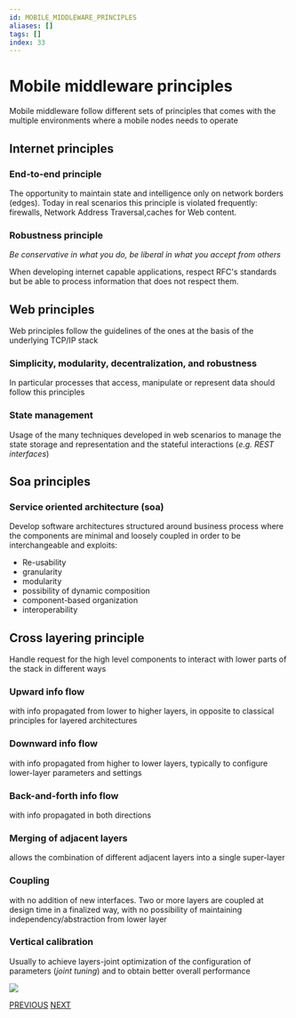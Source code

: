 ```yaml
---
id: MOBILE_MIDDLEWARE_PRINCIPLES
aliases: []
tags: []
index: 33
---
```


# Mobile middleware principles

Mobile middleware follow different sets of principles that comes with the multiple environments where a mobile nodes needs to operate
## Internet principles
### End-to-end principle

The opportunity to maintain state and intelligence only on network borders (edges). Today in real scenarios this principle is violated frequently: firewalls, Network Address Traversal,caches for Web content.

### Robustness principle

*Be conservative in what you do, be liberal in what you accept from others*

When developing internet capable applications, respect RFC's standards but be able to process information that does not respect them.

## Web principles

Web principles follow the guidelines of the ones at the basis of the
underlying TCP/IP stack
### Simplicity, modularity, decentralization, and robustness

In particular processes that access, manipulate or represent data should follow this principles
### State management

Usage of the many techniques developed in web scenarios to manage the state storage and representation and the stateful interactions (*e.g. REST interfaces*)

## Soa principles

### Service oriented architecture (soa)

Develop software architectures structured around business process where the components are minimal and loosely coupled in order to be interchangeable and exploits:

 - Re-usability
 - granularity
 - modularity
 - possibility of dynamic composition
 - component-based organization
 - interoperability

## Cross layering principle

Handle request for the high level components to interact with lower parts of the stack in different ways

### Upward info flow

with info propagated from lower to higher layers, in opposite to classical principles for layered architectures
### Downward info flow

with info propagated from higher to lower layers, typically to configure lower-layer parameters and settings

### Back-and-forth info flow

with info propagated in both directions

### Merging of adjacent layers

allows the combination of different adjacent layers into a single super-layer
### Coupling

with no addition of new interfaces. Two or more layers are coupled at design time in a finalized way, with no possibility of maintaining independency/abstraction from lower layer
### Vertical calibration

Usually to achieve layers-joint optimization of the configuration of parameters (*joint tuning*) and to obtain better overall performance

![](mobile_systems/Pasted%20image%2020240611101358.png)

[PREVIOUS](mobile_systems/mobile_middleware/mobile_middleware.md) [NEXT](mobile_systems/mobile_middleware/patterns.md)
